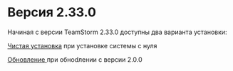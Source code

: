 # Версия 2.33.0

Начиная с версии TeamStorm 2.33.0 доступны два варианта установки:

[Чистая установка](https://docs.teamstorm.io/rukovodstva/rukovodstvo-sistemnogo-administratora-teamstorm/versiya-2.33.0/chistaya-ustanovka) при установке системы с нуля

[Обновление ](https://docs.teamstorm.io/rukovodstva/rukovodstvo-sistemnogo-administratora-teamstorm/versiya-2.33.0/obnovlenie-s-versii-2.0.0)при обноdлении с версии 2.0.0
